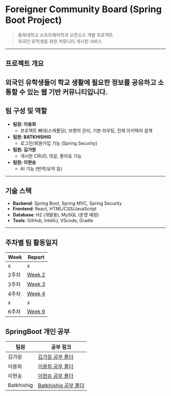 #  Foreigner Community Board (Spring Boot Project)

> 충북대학교 소프트웨어학과 오픈소스 개발 프로젝트  
> 외국인 유학생을 위한 커뮤니티 게시판 서비스  

---

## 프로젝트 개요
외국인 유학생들이 학교 생활에 필요한 정보를 공유하고 소통할 수 있는 **웹 기반 커뮤니티**입니다.  
---

## 팀 구성 및 역할
- **팀장: 이용희**
  - 프로젝트 뼈대(스캐폴딩), 브랜치 관리, 기본 라우팅, 전체 아키텍처 설계  
- **팀원: BATKHISHIG**
  - 로그인/회원가입 기능 (Spring Security)  
- **팀원: 김가원**
  - 게시판 CRUD, 댓글, 좋아요 기능  
- **팀원: 이현승**
  - AI 기능 (번역/요약 등)  

---

## 기술 스택
- **Backend**: Spring Boot, Spring MVC, Spring Security  
- **Frontend**: React, HTML/CSS/JavaScript  
- **Database**: H2 (개발용), MySQL (운영 예정)  
- **Tools**: GitHub, IntelliJ, VScode, Gradle  

---

## 주차별 팀 활동일지

| Week | Report |
|---|---|
| x | x |
| 2주차 | [Week 2](docs/weekly-log/week1.md) |
| 3주차 | [Week 3](docs/weekly-log/week3.md) |
| 4주차 | [Week 4](docs/weekly-log/week4.md) |
| x | x |
| 6주차 | [Week 6](docs/weekly-log/week5.md) |

## SpringBoot 개인 공부
| 팀원 | 공부 링크 |
|---|---|
| 김가원 | [김가원 공부 폴더](study/Gawon/) |
| 이용희 | [이용희 공부 폴더](study/Yonghee/) |
| 이현승 | [이현승 공부 폴더](study/Hyunseong/) |
| Batkhishig | [Batkhishig 공부 폴더](study/Batkhishgig/) |
